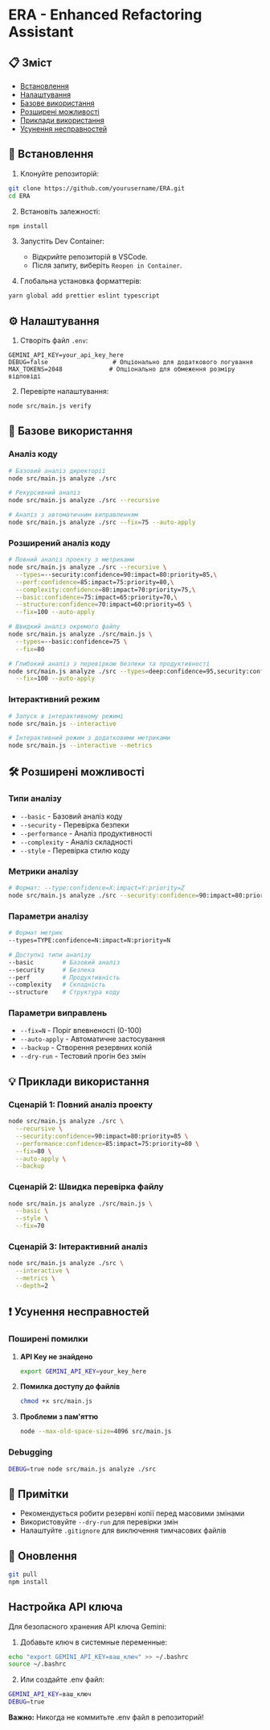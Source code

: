 # ERA - Enhanced Refactoring Assistant

## 📋 Зміст
- [Встановлення](#встановлення)
- [Налаштування](#налаштування)
- [Базове використання](#базове-використання)
- [Розширені можливості](#розширені-можливості)
- [Приклади використання](#приклади-використання)
- [Усунення несправностей](#усунення-несправностей)

## 🚀 Встановлення

1. Клонуйте репозиторій:
```sh
git clone https://github.com/yourusername/ERA.git
cd ERA
```

2. Встановіть залежності:
```sh
npm install
```

3. Запустіть Dev Container:
   - Відкрийте репозиторій в VSCode.
   - Після запиту, виберіть `Reopen in Container`.

4. Глобальна установка форматтерів:
```sh
yarn global add prettier eslint typescript
```

## ⚙️ Налаштування

1. Створіть файл `.env`:
```env
GEMINI_API_KEY=your_api_key_here
DEBUG=false                  # Опціонально для додаткового логування
MAX_TOKENS=2048             # Опціонально для обмеження розміру відповіді
```

2. Перевірте налаштування:
```sh
node src/main.js verify
```

## 📘 Базове використання

### Аналіз коду

```sh
# Базовий аналіз директорії
node src/main.js analyze ./src

# Рекурсивний аналіз
node src/main.js analyze ./src --recursive

# Аналіз з автоматичним виправленням
node src/main.js analyze ./src --fix=75 --auto-apply
```

### Розширений аналіз коду

```bash
# Повний аналіз проекту з метриками
node src/main.js analyze ./src --recursive \
  --types=--security:confidence=90:impact=80:priority=85,\
  --perf:confidence=85:impact=75:priority=80,\
  --complexity:confidence=80:impact=70:priority=75,\
  --basic:confidence=75:impact=65:priority=70,\
  --structure:confidence=70:impact=60:priority=65 \
  --fix=100 --auto-apply

# Швидкий аналіз окремого файлу
node src/main.js analyze ./src/main.js \
  --types=--basic:confidence=75 \
  --fix=80

# Глибокий аналіз з перевіркою безпеки та продуктивності
node src/main.js analyze ./src --types=deep:confidence=95,security:confidence=90,perf:confidence=85,complexity:confidence=80,structure:confidence=75 \
  --fix=100 --auto-apply
```

### Інтерактивний режим

```sh
# Запуск в інтерактивному режимі
node src/main.js --interactive

# Інтерактивний режим з додатковими метриками
node src/main.js --interactive --metrics
```

## 🛠 Розширені можливості

### Типи аналізу

- `--basic` - Базовий аналіз коду
- `--security` - Перевірка безпеки
- `--performance` - Аналіз продуктивності
- `--complexity` - Аналіз складності
- `--style` - Перевірка стилю коду

### Метрики аналізу

```sh
# Формат: --type:confidence=X:impact=Y:priority=Z
node src/main.js analyze ./src --security:confidence=90:impact=80:priority=85
```

### Параметри аналізу

```bash
# Формат метрик
--types=TYPE:confidence=N:impact=N:priority=N

# Доступні типи аналізу
--basic        # Базовий аналіз
--security     # Безпека
--perf         # Продуктивність
--complexity   # Складність
--structure    # Структура коду
```

### Параметри виправлень

- `--fix=N` - Поріг впевненості (0-100)
- `--auto-apply` - Автоматичне застосування
- `--backup` - Створення резервних копій
- `--dry-run` - Тестовий прогін без змін

## 💡 Приклади використання

### Сценарій 1: Повний аналіз проекту
```sh
node src/main.js analyze ./src \
  --recursive \
  --security:confidence=90:impact=80:priority=85 \
  --performance:confidence=85:impact=75:priority=80 \
  --fix=80 \
  --auto-apply \
  --backup
```

### Сценарій 2: Швидка перевірка файлу
```sh
node src/main.js analyze ./src/main.js \
  --basic \
  --style \
  --fix=70
```

### Сценарій 3: Інтерактивний аналіз
```sh
node src/main.js analyze ./src \
  --interactive \
  --metrics \
  --depth=2
```

## ❗ Усунення несправностей

### Поширені помилки

1. **API Key не знайдено**
   ```sh
   export GEMINI_API_KEY=your_key_here
   ```

2. **Помилка доступу до файлів**
   ```sh
   chmod +x src/main.js
   ```

3. **Проблеми з пам'яттю**
   ```sh
   node --max-old-space-size=4096 src/main.js
   ```

### Debugging

```sh
DEBUG=true node src/main.js analyze ./src
```

## 📝 Примітки

- Рекомендується робити резервні копії перед масовими змінами
- Використовуйте `--dry-run` для перевірки змін
- Налаштуйте `.gitignore` для виключення тимчасових файлів

## 🔄 Оновлення

```sh
git pull
npm install
```

## Настройка API ключа

Для безопасного хранения API ключа Gemini:

1. Добавьте ключ в системные переменные:
```bash
echo "export GEMINI_API_KEY=ваш_ключ" >> ~/.bashrc
source ~/.bashrc
```

2. Или создайте .env файл:
```bash
GEMINI_API_KEY=ваш_ключ
DEBUG=true
```

**Важно:** Никогда не коммитьте .env файл в репозиторий!
